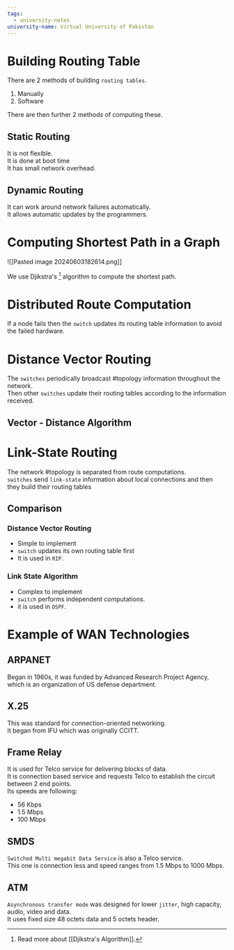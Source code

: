 ```yaml
---
tags:
  - university-notes
university-name: Virtual University of Pakistan
---
```


# Building Routing Table
There are 2 methods of building `routing tables`.
1. Manually
2. Software

There are then further 2 methods of computing these.

## Static Routing
It is not flexible.  
It is done at boot time  
It has small network overhead.

## Dynamic Routing
It can work around network failures automatically.  
It allows automatic updates by the programmers.

# Computing Shortest Path in a Graph
![[Pasted image 20240603182614.png]]

We use Djikstra's [^1] algorithm to compute the shortest path.  

# Distributed Route Computation
If a node fails then the `switch` updates its routing table information to avoid the failed hardware.

# Distance Vector Routing
The `switches` periodically broadcast #topology information throughout the network.  
Then other `switches` update their routing tables according to the information received.

## Vector - Distance Algorithm
# Link-State Routing
The network #topology is separated from route computations.  
`switches` send `link-state` information about local connections and then they build their routing tables

## Comparison
### Distance Vector Routing
- Simple to implement
- `switch` updates its own routing table first
- It is used in `RIP`.

### Link State Algorithm
- Complex to implement
- `switch` performs independent computations.
- it is used in `OSPF`.

# Example of WAN Technologies
## ARPANET
Began in 1960s, it was funded by Advanced Research Project Agency, which is an organization of US defense department.

## X.25
This was standard for connection-oriented networking.  
It began from IFU which was originally CCITT.

## Frame Relay
It is used for Telco service for delivering blocks of data.  
It is connection based service and requests Telco to establish the circuit between 2 end points.  
Its speeds are following:
- 56 Kbps
- 1.5 Mbps
- 100 Mbps  

## SMDS
`Switched Multi megabit Data Service` is also a Telco service.  
This one is connection less and speed ranges from 1.5 Mbps to 1000 Mbps.

## ATM
`Asynchronous transfer mode` was designed for lower `jitter`, high capacity, audio, video and data.  
It uses fixed size 48 octets data and 5 octets header.

[^ 1]: Read more about [[Djikstra's Algorithm]].
